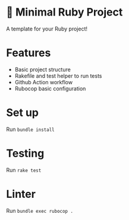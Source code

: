 # 🌈 Minimal Ruby Project

A template for your Ruby project!

# Features

* Basic project structure 
* Rakefile and test helper to run tests
* Github Action workflow 
* Rubocop basic configuration

# Set up

Run `bundle install`

# Testing

Run `rake test` 

# Linter

Run `bundle exec rubocop .`
